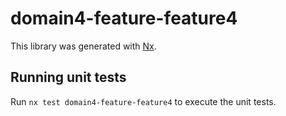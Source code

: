 # domain4-feature-feature4

This library was generated with [Nx](https://nx.dev).

## Running unit tests

Run `nx test domain4-feature-feature4` to execute the unit tests.
